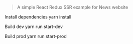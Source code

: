 > A simple React Redux SSR example for News website

Install dependencies
  yarn install

Build dev
  yarn run start-dev

Build prod
  yarn run start-prod

